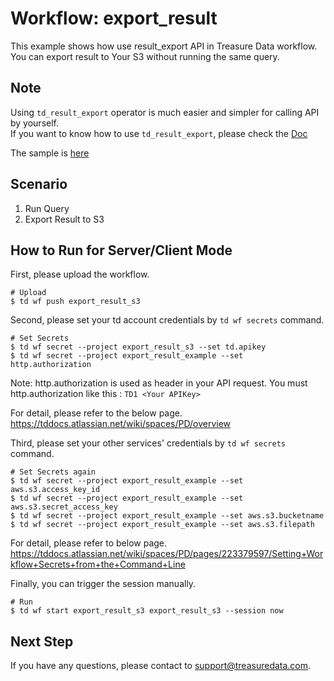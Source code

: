 # Workflow: export_result
This example shows how use result_export API in Treasure Data workflow.
You can export result to Your S3 without running the same query.

## Note

Using `td_result_export` operator is much easier and simpler for calling API by yourself.  
If you want to know how to use `td_result_export`, please check the [Doc](https://tddocs.atlassian.net/wiki/spaces/PD/pages/1084693/Reference+for+Treasure+Data+Operators#td_result_export%3E%3A)  

The sample is [here](https://github.com/treasure-data/treasure-boxes/blob/master/scenarios/result_export/export_result_prallel.dig)

## Scenario

1. Run Query
2. Export Result to S3

## How to Run for Server/Client Mode
First, please upload the workflow.
```
# Upload
$ td wf push export_result_s3
```

Second, please set your td account credentials by ```td wf secrets``` command.
```
# Set Secrets
$ td wf secret --project export_result_s3 --set td.apikey
$ td wf secret --project export_result_example --set http.authorization
```

Note: http.authorization is used as header in your API request.
You must http.authorization like this : ```TD1 <Your APIKey>```

For detail, please refer to the below page.
https://tddocs.atlassian.net/wiki/spaces/PD/overview


Third, please set your other services' credentials by ```td wf secrets``` command.
```
# Set Secrets again
$ td wf secret --project export_result_example --set aws.s3.access_key_id
$ td wf secret --project export_result_example --set aws.s3.secret_access_key
$ td wf secret --project export_result_example --set aws.s3.bucketname
$ td wf secret --project export_result_example --set aws.s3.filepath
```



For detail, please refer to below page.
https://tddocs.atlassian.net/wiki/spaces/PD/pages/223379597/Setting+Workflow+Secrets+from+the+Command+Line

Finally, you can trigger the session manually.

```
# Run
$ td wf start export_result_s3 export_result_s3 --session now
```

## Next Step
If you have any questions, please contact to support@treasuredata.com.
